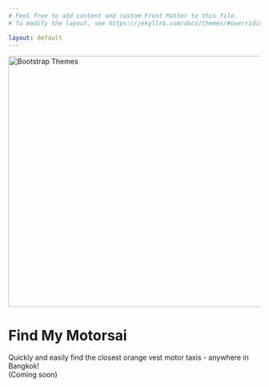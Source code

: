 ```yaml
---
# Feel free to add content and custom Front Matter to this file.
# To modify the layout, see https://jekyllrb.com/docs/themes/#overriding-theme-defaults

layout: default
---
```

<div class="container col-xxl-8 px-4 py-5">
  <div class="row flex-lg-row-reverse align-items-center g-5 py-5">
    <div class="col-10 col-sm-8 col-lg-6">
      <img src="https://placehold.co/700x500" class="d-block mx-lg-auto img-fluid" alt="Bootstrap Themes" width="700" height="500" loading="lazy">
    </div>
    <div class="col-lg-6">
      <h1 class="display-5 fw-bold text-body-emphasis lh-1 mb-3">
      	Find My Motorsai
      </h1>
      <p class="lead">
      	Quickly and easily find the closest <span class="fw-bold text-warning">orange vest motor taxis</span> - anywhere in Bangkok!
      	<br>
      	(Coming soon)
      </p>
      <div class="d-grid gap-2 d-md-flex justify-content-md-start">
        <!-- <button type="button" class="btn btn-primary btn-lg px-4 me-md-2">Primary</button>
        <button type="button" class="btn btn-outline-secondary btn-lg px-4">Default</button> -->
      </div>
    </div>
  </div>
</div>
